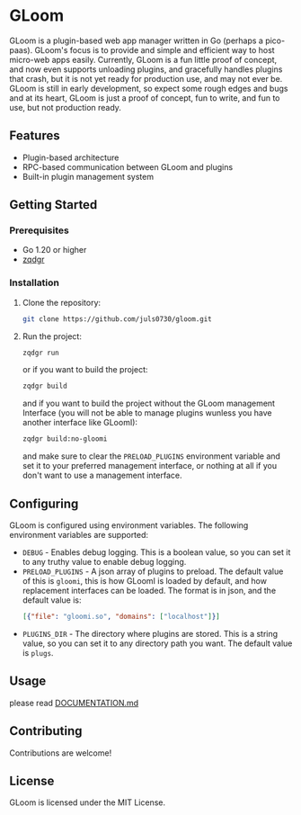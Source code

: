 # GLoom

GLoom is a plugin-based web app manager written in Go (perhaps a pico-paas). GLoom's focus is to provide and simple and efficient way to host micro-web apps easily. Currently, GLoom is a fun little proof of concept, and now even supports unloading plugins, and gracefully handles plugins that crash, but it is not yet ready for production use, and may not ever be. GLoom is still in early development, so expect some rough edges and bugs and at its heart, GLoom is just a proof of concept, fun to write, and fun to use, but not production ready.

## Features

- Plugin-based architecture
- RPC-based communication between GLoom and plugins
- Built-in plugin management system

## Getting Started

### Prerequisites

- Go 1.20 or higher
- [zqdgr](https://github.com/juls0730/zqdgr)

### Installation

1. Clone the repository:
    ```bash
    git clone https://github.com/juls0730/gloom.git
    ```

2. Run the project:
    ```bash
    zqdgr run
    ```

    or if you want to build the project:
    ```bash
    zqdgr build
    ```
    
    and if you want to build the project without the GLoom management Interface (you will not be able to manage plugins wunless you have another interface like GLoomI):
    ```bash
    zqdgr build:no-gloomi
    ```

    and make sure to clear the `PRELOAD_PLUGINS` environment variable and set it to your preferred management interface, or nothing at all if you don't want to use a management interface.

## Configuring

GLoom is configured using environment variables. The following environment variables are supported:

- `DEBUG` - Enables debug logging. This is a boolean value, so you can set it to any truthy value to enable debug logging.
- `PRELOAD_PLUGINS` - A json array of plugins to preload. The default value of this is `gloomi`, this is how GLoomI is loaded by default, and how replacement interfaces can be loaded. The format is in json, and the default value is:
    ```json
    [{"file": "gloomi.so", "domains": ["localhost"]}]
    ```
- `PLUGINS_DIR` - The directory where plugins are stored. This is a string value, so you can set it to any directory path you want. The default value is `plugs`.

## Usage

please read [DOCUMENTATION.md](DOCUMENTATION.md)

## Contributing

Contributions are welcome!

## License

GLoom is licensed under the MIT License.
